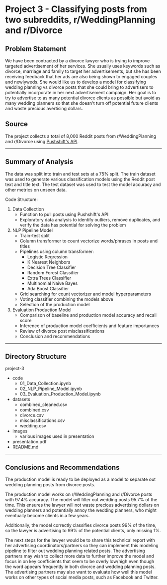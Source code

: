 # Project 3 - Classifying posts from two subreddits, r/WeddingPlanning and r/Divorce

## Problem Statement

We have been contracted by a divorce lawyer who is trying to improve targeted advertisement of her services. She usually uses keywords such as divorce, marriage and family to target her advertisements, but she has been receiving feedback that her ads are also being shown to engaged couples and newlyweds. She would like us to develop a model for classifying wedding planning vs divorce posts that she could bring to advertisers to potentially incorporate in her next advertisement campaign. Her goal is to try to advertise to as many potential divorce clients as possible but avoid as many wedding planners so that she doesn't turn off potential future clients and waste precious avertising dollars.

## Source
The project collects a total of 8,000 Reddit posts from r/WeddingPlanning and r/Divorce using [Pushshift's API](https://github.com/pushshift/api). 

---
## Summary of Analysis
The data was split into train and test sets at a 75% split. The train dataset was used to generate various classification models using the Reddit post text and title text. The test dataset was used to test the model accuracy and other metrics on unseen data.

Code Structure:
1. Data Collection
    - Function to pull posts using Pushshift's API
    - Exploratory data analysis to identify outliers, remove duplicates, and verify the data has potential for solving the problem
2. NLP Pipeline Model
    - Train-test split
    - Column transformer to count vectorize words/phrases in posts and titles
    - Pipelines using column transformer:
        - Logistic Regression
        - K Nearest Neighbors
        - Decision Tree Classifier
        - Random Forest Classifier
        - Extra Trees Classifier
        - Multinomial Naive Bayes
        - Ada Boost Classifier
    - Grid searching for count vectorizer and model hyperparameters
    - Voting classifier combining the models above
    - Selection of the production model
3. Evaluation Production Model
    - Comparison of baseline and production model accuracy and recall score
    - Inference of production model coefficients and feature importances
    - Review of divorce post misclassifications
    - Conclusion and recommendations
    
---
    
## Directory Structure

project-3
- code
    - 01_Data_Collection.ipynb
    - 02_NLP_Pipeline_Model.ipynb
    - 03_Evaluation_Production_Model.ipynb
- datasets
    - combined_cleaned.csv
    - combined.csv
    - divorce.csv
    - misclassifications.csv
    - wedding.csv
- images
    - various images used in presentation
- presentation.pdf
- README.md

---

## Conclusions and Recommendations

The production model is ready to be deployed as a model to separate out wedding planning posts from divorce posts.

The production model works on r/WeddingPlanning and r/Divorce posts with 97.4% accuracy. The model will filter out wedding posts 95.7% of the time. This ensures the lawyer will not waste precious advertising dollars on wedding planners and potentially annoy the wedding planners, who might eventually become clients in a few years.

Additionally, the model correctly classifies divorce posts 99% of the time, so the lawyer is advertising to 99% of the potential clients, only missing 1%.

The next steps for the lawyer would be to share this technical report with her advertising coordinators/partners so they can implement this modeling pipeline to filter out wedding planning related posts. The advertising partners may wish to collect more data to further improve the model and focus in on key coefficients that seem to be overly low/high even though the word appears frequently in both divorce and wedding planning posts. The advertising partners may also want to evaluate how well this model works on other types of social media posts, such as Facebook and Twitter.